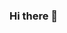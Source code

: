 ### Hi there 👋

<!--
**TobiasG-DE/TobiasG-DE** is a ✨ _special_ ✨ repository because its `README.md` (this file) appears on your GitHub profile.

Welcome to my Github Profile.

I'm a self-tought Developer, using mostly Java and PHP to develop a wide variety of Software.
This goes from Gameservers to REST-APIs and Socket-Based Backend Systems.

That said, **I'm a Backend Developer**
Currently working alot with Containerized Applications based on Docker and Docker Swarms.

I'm currently not available for hiring for small or medium size projects, due to me needing to manage my time.

I'm working on:
[Waterdog - High Performance Minecraft: Bedrock Edition Proxying Software](https://github.com/yesdog/Waterdog)
[NetherGames - One of the leading Minecraft: Bedrock Edition Server Networks](https://ngmc.co)

Small details about me:
- I'm 17 years old
- Basketball Player
- Playing the Piano
-->

